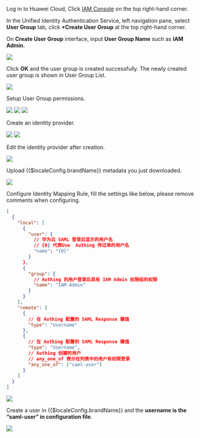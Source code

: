 <IntegrationDetailCard title="Setup Huawei Cloud Configuration">

Log in to Huawei Cloud, Click <a class="strong" href="https://console.huaweicloud.com/iam" target="_blank">IAM Console</a> on the top right-hand corner.

In the Unified Identity Authentication Service, left navigation pane, select **User Group** tab, click **+Create User Group** at the top right-hand corner.

On **Create User Group** interface, input **User Group Name** such as **IAM Admin**.

<img src="~@imagesZhCn/integration/huawei-cloud/2-1.png" class="md-img-padding" />

Click **OK** and the user group is created successfully. The newly created user group is shown in User Group List.

<img src="~@imagesZhCn/integration/huawei-cloud/2-2.png" class="md-img-padding" />

Setup User Group permissions.

<img src="~@imagesZhCn/integration/huawei-cloud/2-3.png" class="md-img-padding" />

<img src="~@imagesZhCn/integration/huawei-cloud/2-4.png" class="md-img-padding" />

<img src="~@imagesZhCn/integration/huawei-cloud/2-5.png" class="md-img-padding" />

Create an identity provider.

<img src="~@imagesZhCn/integration/huawei-cloud/2-6.png" class="md-img-padding" />

<img src="~@imagesZhCn/integration/huawei-cloud/2-7.png" class="md-img-padding" />

Edit the identity provider after creation.

<img src="~@imagesZhCn/integration/huawei-cloud/2-8.png" class="md-img-padding" />

Upload {{$localeConfig.brandName}} metadata you just downloaded.

<img src="~@imagesZhCn/integration/huawei-cloud/2-9.png" class="md-img-padding" />

Configure Identity Mapping Rule, fill the settings like below, please remove comments when configuring.

```json
[
  {
    "local": [
      {
        "user": {
          // 华为云 SAML 登录后显示的用户名
          // {0} 代表Use  Authing 传过来的用户名
          "name": "{0}"
        }
      },
      {
        "group": {
          // Authing 的用户登录后具有 IAM Admin 权限组的权限
          "name": "IAM Admin"
        }
      }
    ],
    "remote": [
      {
        // 在 Authing 配置的 SAML Response 键值
        "type": "Username"
      },
      {
        // 在 Authing 配置的 SAML Response 键值
        "type": "Username",
        // Authing 创建的用户
        // any_one_of 表示在列表中的用户有权限登录
        "any_one_of": ["saml-user"]
      }
    ]
  }
]
```

<img src="~@imagesZhCn/integration/huawei-cloud/2-10.png" class="md-img-padding" />

Create a user in {{$localeConfig.brandName}} and the **username is the “saml-user” in configuration file**.

<img src="~@imagesZhCn/integration/huawei-cloud/2-11.png" class="md-img-padding" />

</IntegrationDetailCard>
